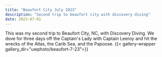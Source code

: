```yaml
---
title: "Beaufort City July 2023"
description: "Second trip to beaufort city with discovery diving"
date: 2023-07-01
---
```

This was my second trip to Beaufort City, NC, with Discovery Diving. We dove for three days off the Captain's Lady with Captain Leeroy and hit the wrecks of the Atlas, the Carib Sea, and the Papoose.
{{< gallery-wrapper gallery_dir="uwphoto/beaufort-7-23">}}